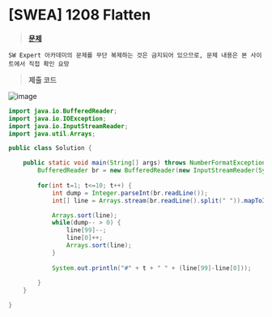 # [SWEA] 1208 Flatten
> **[문제](https://swexpertacademy.com/main/talk/solvingClub/problemView.do?solveclubId=AX69tP7quW4DFAVm&contestProbId=AV139KOaABgCFAYh&probBoxId=AX7C26xKL7sDFAVm&type=PROBLEM&problemBoxTitle=day0204&problemBoxCnt=4)**
> 
	SW Expert 아카데미의 문제를 무단 복제하는 것은 금지되어 있으므로, 문제 내용은 본 사이트에서 직접 확인 요망

> **제출 코드**
> 
![image](https://user-images.githubusercontent.com/80896077/174946295-4d28d65a-aef1-46f5-b859-a227c794093f.png)

```java
import java.io.BufferedReader;
import java.io.IOException;
import java.io.InputStreamReader;
import java.util.Arrays;

public class Solution {

	public static void main(String[] args) throws NumberFormatException, IOException {
		BufferedReader br = new BufferedReader(new InputStreamReader(System.in));
		
		for(int t=1; t<=10; t++) {
			int dump = Integer.parseInt(br.readLine());
			int[] line = Arrays.stream(br.readLine().split(" ")).mapToInt(Integer::parseInt).toArray();

			Arrays.sort(line);
			while(dump-- > 0) {
				line[99]--;
				line[0]++;
				Arrays.sort(line);
			}
			
			System.out.println("#" + t + " " + (line[99]-line[0]));
			
		}
	}

}
```
